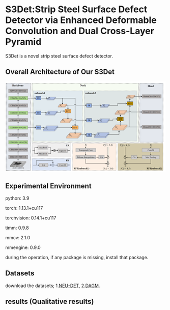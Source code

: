 # S3Det:Strip Steel Surface Defect Detector via Enhanced Deformable Convolution and Dual Cross-Layer Pyramid

S3Det is a novel strip steel surface defect detector.

## Overall Architecture of Our S3Det

![](./S3Det/overall.png)

## Experimental Environment

  python: 3.9

  torch: 1.13.1+cu117

  torchvision: 0.14.1+cu117

  timm: 0.9.8

  mmcv: 2.1.0

  mmengine: 0.9.0

during the operation, if any package is missing, install that package.

## Datasets

download the datasets; 1.[NEU-DET](https://drive.google.com/open?id=1qrdZlaDi272eA79b0uCwwqPrm2Q_WI3k), 2.[DAGM](https://conferences.mpi-inf.mpg.de/dagm/2007/prizes.html).

## results (Qualitative results)

